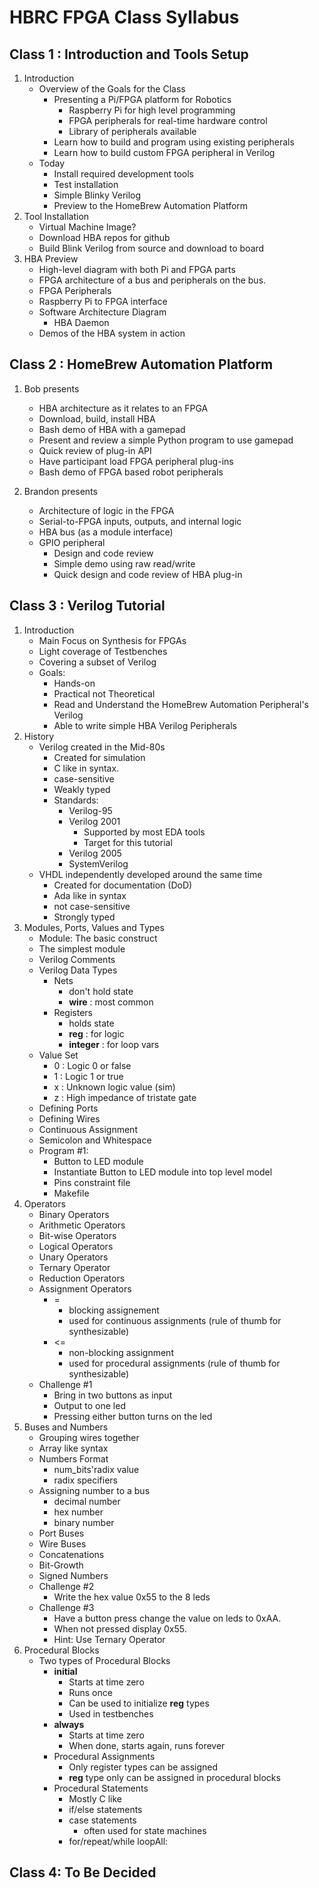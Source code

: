 # HBRC FPGA Class Syllabus

## Class 1 : Introduction and Tools Setup

1. Introduction
    * Overview of the Goals for the Class
        * Presenting a Pi/FPGA platform for Robotics
            * Raspberry Pi for high level programming
            * FPGA peripherals for real-time hardware control
            * Library of peripherals available
        * Learn how to build and program using existing peripherals
        * Learn how to build custom FPGA peripheral in Verilog
    * Today
        * Install required development tools
        * Test installation
        * Simple Blinky Verilog
        * Preview to the HomeBrew Automation Platform
2. Tool Installation
    * Virtual Machine Image?
    * Download HBA repos for github
    * Build Blink Verilog from source and download to board
3. HBA Preview
    * High-level diagram with both Pi and FPGA parts
    * FPGA architecture of a bus and peripherals on the bus.
    * FPGA Peripherals
    * Raspberry Pi to FPGA interface
    * Software Architecture Diagram
        * HBA Daemon
    * Demos of the HBA system in action

## Class 2 : HomeBrew Automation Platform

1. Bob presents
    * HBA architecture as it relates to an FPGA
    * Download, build, install HBA
    * Bash demo of HBA with a gamepad
    * Present and review a simple Python program to use gamepad
    * Quick review of plug-in API
    * Have participant load FPGA peripheral plug-ins
    * Bash demo of FPGA based robot peripherals

2. Brandon presents
    * Architecture of logic in the FPGA
    * Serial-to-FPGA inputs, outputs, and internal logic
    * HBA bus (as a module interface)
    * GPIO peripheral
        * Design and code review
        * Simple demo using raw read/write
        * Quick design and code review of HBA plug-in

## Class 3 : Verilog Tutorial

1. Introduction
    * Main Focus on Synthesis for FPGAs
    * Light coverage of Testbenches
    * Covering a subset of Verilog
    * Goals:
        * Hands-on
        * Practical not Theoretical
        * Read and Understand the HomeBrew Automation Peripheral's Verilog
        * Able to write simple HBA Verilog Peripherals
2. History
    * Verilog created in the Mid-80s
        * Created for simulation
        * C like in syntax.
        * case-sensitive
        * Weakly typed
        * Standards:
            * Verilog-95
            * Verilog 2001
                * Supported by most EDA tools
                * Target for this tutorial
            * Verilog 2005
            * SystemVerilog
    * VHDL independently developed around the same time
        * Created for documentation (DoD)
        * Ada like in syntax
        * not case-sensitive
        * Strongly typed
3. Modules, Ports, Values and Types
    * Module: The basic construct
    * The simplest module
    * Verilog Comments
    * Verilog Data Types
        * Nets
            * don't hold state
            * __wire__ : most common
        * Registers
            * holds state
            * __reg__ : for logic
            * __integer__ : for loop vars
    * Value Set
        * 0 : Logic 0 or false
        * 1 : Logic 1 or true
        * x : Unknown logic value (sim)
        * z : High impedance of tristate gate
    * Defining Ports
    * Defining Wires
    * Continuous Assignment
    * Semicolon and Whitespace
    * Program #1:
        * Button to LED module
        * Instantiate Button to LED module into top level model
        * Pins constraint file
        * Makefile
4. Operators
    * Binary Operators
    * Arithmetic Operators
    * Bit-wise Operators
    * Logical Operators
    * Unary Operators
    * Ternary Operator
    * Reduction Operators
    * Assignment Operators
        * =
            * blocking assignement
            * used for continuous assignments (rule of thumb for synthesizable)
        * <=
            * non-blocking assignment
            * used for procedural assignments (rule of thumb for synthesizable)
    * Challenge #1
        * Bring in two buttons as input
        * Output to one led
        * Pressing either button turns on the led
5. Buses and Numbers
    * Grouping wires together
    * Array like syntax
    * Numbers Format
        * num_bits'radix value
        * radix specifiers
    * Assigning number to a bus
        * decimal number
        * hex number
        * binary number
    * Port Buses
    * Wire Buses
    * Concatenations
    * Bit-Growth
    * Signed Numbers
    * Challenge #2
        * Write the hex value 0x55 to the 8 leds
    * Challenge #3
        * Have a button press change the value on leds to 0xAA.
        * When not pressed display 0x55.
        * Hint: Use Ternary Operator
6. Procedural Blocks
    *  Two types of Procedural Blocks
        * __initial__
            * Starts at time zero
            * Runs once
            * Can be used to initialize __reg__ types
            * Used in testbenches
        * __always__
            * Starts at time zero
            * When done, starts again, runs forever
        * Procedural Assignments
            * Only register types can be assigned
            * __reg__ type only can be assigned in procedural blocks
        * Procedural Statements
            * Mostly C like
            * if/else statements
            * case statements
                * often used for state machines
            * for/repeat/while loopAll:

## Class 4: To Be Decided
